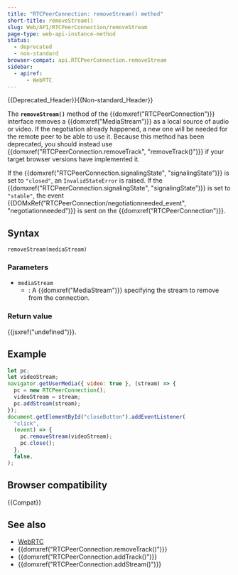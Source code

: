 ```yaml
---
title: "RTCPeerConnection: removeStream() method"
short-title: removeStream()
slug: Web/API/RTCPeerConnection/removeStream
page-type: web-api-instance-method
status:
  - deprecated
  - non-standard
browser-compat: api.RTCPeerConnection.removeStream
sidebar:
  - apiref:
      - WebRTC
---
```


{{Deprecated_Header}}{{Non-standard_Header}}

The **`removeStream()`** method of the {{domxref("RTCPeerConnection")}} interface removes a {{domxref("MediaStream")}} as a local source of audio or video.
If the negotiation already happened, a new one will be needed for the remote peer to be able to use it.
Because this method has been deprecated, you should instead use {{domxref("RTCPeerConnection.removeTrack", "removeTrack()")}} if your target browser versions have implemented it.

If the {{domxref("RTCPeerConnection.signalingState", "signalingState")}} is set to `"closed"`, an `InvalidStateError` is raised.
If the {{domxref("RTCPeerConnection.signalingState", "signalingState")}} is set to `"stable"`, the event {{DOMxRef("RTCPeerConnection/negotiationneeded_event", "negotiationneeded")}} is sent on the {{domxref("RTCPeerConnection")}}.

## Syntax

```js-nolint
removeStream(mediaStream)
```

### Parameters

- `mediaStream`
  - : A {{domxref("MediaStream")}} specifying the stream to remove from the connection.

### Return value

{{jsxref("undefined")}}.

## Example

```js
let pc;
let videoStream;
navigator.getUserMedia({ video: true }, (stream) => {
  pc = new RTCPeerConnection();
  videoStream = stream;
  pc.addStream(stream);
});
document.getElementById("closeButton").addEventListener(
  "click",
  (event) => {
    pc.removeStream(videoStream);
    pc.close();
  },
  false,
);
```

## Browser compatibility

{{Compat}}

## See also

- [WebRTC](/en-US/docs/Web/API/WebRTC_API)
- {{domxref("RTCPeerConnection.removeTrack()")}}
- {{domxref("RTCPeerConnection.addTrack()")}}
- {{domxref("RTCPeerConnection.addStream()")}}
